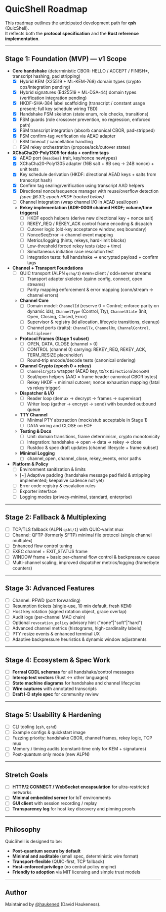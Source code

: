 # QuicShell Roadmap

This roadmap outlines the anticipated development path for **qsh** (QuicShell).  
It reflects both the **protocol specification** and the **Rust reference implementation**.

---

## Stage 1: Foundation (MVP) — v1 Scope

- **Core handshake** (deterministic CBOR: HELLO / ACCEPT / FINISH*, transcript hashing, pad stripping)
  - [x] Hybrid KEM (X25519 + ML-KEM-768) domain types (crypto ops/integration pending)
  - [x] Hybrid signatures (Ed25519 + ML-DSA-44) domain types (verification integration pending)
  - [x] HKDF-SHA-384 label scaffolding (transcript / constant usage present; full key schedule wiring TBD)
  - [x] Handshake FSM skeleton (state enum, role checks, transitions)
  - [x] FSM guards (role crossover prevention, no regression, enforced path)
  - [x] FSM transcript integration (absorb canonical CBOR, pad-stripped)
  - [x] FSM confirm-tag verification via AEAD adapter
  - [ ] FSM timeout / cancellation handling
  - [ ] FSM rekey orchestration (propose/ack/cutover states)

- **XChaCha20-Poly1305 for data + confirm tags**
  - [x] AEAD port (`AeadSeal` trait, key/nonce newtypes)
  - [x] XChaCha20-Poly1305 adapter (16B salt + 8B seq -> 24B nonce) + unit tests
  - [x] Key schedule derivation (HKDF: directional AEAD keys + salts from transcript hash)
  - [x] Confirm tag sealing/verification using transcript AAD helpers
  - [x] Directional nonce/sequence manager with reuse/overflow detection *(spec §6.3.1; epoch HKDF tracked below)*
  - [ ] Channel integration (wrap channel I/O in AEAD seal/open)
  - **Rekey implementation (ADR-0009 chained HKDF; volume/time triggers)**
    - [ ] HKDF epoch helpers (derive new directional key + nonce salt)
    - [ ] REKEY_REQ / REKEY_ACK control frame encoding & dispatch
    - [ ] Cutover logic (old-key acceptance window, seq boundary)
    - [ ] NonceSeqError -> channel event mapping
    - [ ] Metrics/logging (hints, rekeys, hard-limit blocks)
    - [ ] Low-threshold forced rekey tests (size + time)
    - [ ] Simultaneous initiation race resolution test
    - [ ] Integration tests: full handshake -> encrypted payload + confirm tags

- **Channel + Transport Foundations**
  - [ ] QUIC transport (ALPN `qshq/1`) even=client / odd=server streams
    - [ ] Transport adapter skeleton (quinn config, connect, open streams)
    - [ ] Parity mapping enforcement & error mapping (conn/stream -> channel errors)
  - **Channel Core**
    - [ ] Domain model: `ChannelId` (reserve 0 = Control; enforce parity on dynamic ids), `ChannelType` (Control, Tty), `ChannelState` (Init, Open, Closing, Closed, Error)
    - [ ] Supervisor & registry (id allocation, lifecycle transitions, cleanup)
    - [ ] Channel ports (traits): `ChannelTx`, `ChannelRx`, `ChannelControl`, `Multiplexer`
  - **Protocol Frames (Stage 1 subset)**
    - [ ] OPEN, DATA, CLOSE (channel > 0)
    - [ ] CONTROL (channel 0) carrying: REKEY_REQ, REKEY_ACK, TERM_RESIZE placeholder\
    - [ ] Round‑trip encode/decode tests (canonical ordering)
  - **Channel Crypto (epoch 0 + rekey)**
    - [ ] `ChannelCrypto` wrapper (AEAD key, tx/rx `DirectionalNonceM`)
    - [ ] Seal/open helpers (AAD = frame header canonical CBOR bytes)
    - [ ] Rekey HKDF + minimal cutover; nonce exhaustion mapping (fatal vs rekey trigger)
  - **Dispatcher & I/O**
    - [ ] Reader loop (demux -> decrypt -> frames -> supervisor)
    - [ ] Writer loop (gather -> encrypt -> send) with bounded outbound queue
  - **TTY Channel**
    - [ ] Minimal PTY abstraction (mock/stub acceptable in Stage 1)
    - [ ] DATA wiring and CLOSE on EOF
  - **Testing & Docs**
    - [ ] Unit: domain transitions, frame determinism, crypto monotonicity
    - [ ] Integration: handshake -> open -> data -> rekey -> close
    - [ ] Rustdoc & spec draft updates (channel lifecycle + frame subset)
  - **Minimal Logging**
    - [ ] channel_open, channel_close, rekey_events, error paths

- **Platform & Policy**
  - [ ] Environment sanitization & limits
  - [~] Adaptive padding (handshake message pad field & stripping implemented; keepalive cadence not yet)
  - [ ] Error code registry & escalation rules
  - [ ] Exporter interface
  - [ ] Logging modes (privacy-minimal, standard, enterprise)

---

## Stage 2: Fallback & Multiplexing

- [ ] TCP/TLS fallback (ALPN `qsht/1`) with QUIC-varint mux
- [ ] Channel: QFTP (formerly SFTP) minimal file protocol (single channel multiplex)
- [ ] Enhanced flow control tuning
 - [ ] EXEC channel + EXIT_STATUS frame
 - [ ] WINDOW frame + basic per-channel flow control & backpressure queue
 - [ ] Multi-channel scaling, improved dispatcher metrics/logging (frame/byte counters)

---

## Stage 3: Advanced Features

- [ ] Channel: PFWD (port forwarding)
- [ ] Resumption tickets (single-use, 10 min default, fresh KEM)
- [ ] Host key rotation (signed rotation object, grace overlap)
- [ ] Audit logs (per-channel MAC chain)
- [ ] Optional `revocation_policy` advisory hint ("none"|"soft"|"hard")
 - [ ] Advanced channel metrics (histograms, high-cardinality labels)
 - [ ] PTY resize events & enhanced terminal UX
 - [ ] Adaptive backpressure heuristics & dynamic window adjustments

---

## Stage 4: Ecosystem & Spec Work

- [ ] **Formal CDDL schemas** for all handshake/control messages
- [ ] **Interop test vectors** (Rust <-> other languages)
- [ ] **State machine diagrams** for handshake and channel lifecycles
- [ ] **Wire captures** with annotated transcripts
- [ ] **Draft I-D style spec** for community review

---

## Stage 5: Usability & Hardening

- [ ] CLI tooling (`qsh`, `qshd`)
- [ ] Example configs & quickstart image
- [ ] Fuzzing priority: handshake CBOR, channel frames, rekey logic, TCP mux
- [ ] Memory / timing audits (constant-time only for KEM + signatures)
- [ ] Post-quantum only mode (new ALPN)

---

## Stretch Goals

- [ ] **HTTP/2 CONNECT / WebSocket encapsulation** for ultra-restricted networks
- [ ] **Minimal embedded server** for IoT environments
- [ ] **GUI client** with session recording / replay
- [ ] **Transparency log** for host key discovery and pinning proofs

---

## Philosophy

QuicShell is designed to be:
- **Post-quantum secure by default**  
- **Minimal and auditable** (small spec, deterministic wire format)  
- **Transport-flexible** (QUIC-first, TCP fallback)  
- **Host-enforced privilege** (no central policy engine)  
- **Friendly to adoption** via MIT licensing and simple trust models  

---

## Author

Maintained by [@haukened](https://github.com/haukened) (David Haukeness).
